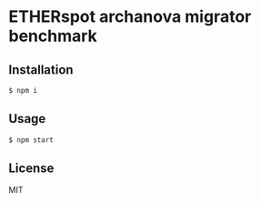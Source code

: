 # ETHERspot archanova migrator benchmark

## Installation

```bash
$ npm i
```

## Usage

```bash
$ npm start
```

## License

MIT
